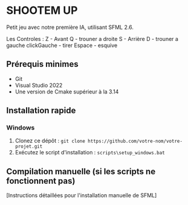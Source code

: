 # SHOOTEM UP

Petit jeu avec notre première IA, utilisant SFML 2.6.

Les Controles :
Z - Avant
Q - trouner a droite
S - Arrière
D - trouner a gauche
clickGauche - tirer
Espace - esquive

## Prérequis minimes

- Git
- Visual Studio 2022
- Une version de Cmake supérieur à la 3.14

## Installation rapide

### Windows
1. Clonez ce dépôt : `git clone https://github.com/votre-nom/votre-projet.git`
2. Exécutez le script d'installation : `scripts\setup_windows.bat`

## Compilation manuelle (si les scripts ne fonctionnent pas)

[Instructions détaillées pour l'installation manuelle de SFML]
